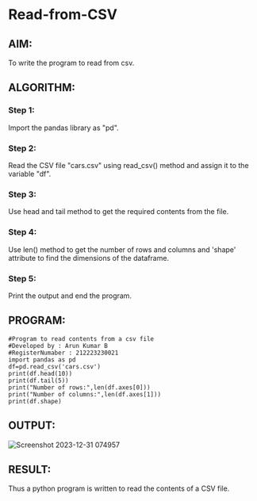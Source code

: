 # Read-from-CSV

## AIM:
To write the program to read from csv.

## ALGORITHM:
### Step 1:
Import the pandas library as "pd".
### Step 2:
Read the CSV file "cars.csv" using read_csv() method and assign it to the variable "df".
### Step 3:
Use head and tail method to get the required contents from the file.
### Step 4:
Use len() method to get the number of rows and columns and 'shape' attribute to find the dimensions of the dataframe.
### Step 5:
Print the output and end the program.
## PROGRAM:
```
#Program to read contents from a csv file
#Developed by : Arun Kumar B
#RegisterNumaber : 212223230021
import pandas as pd
df=pd.read_csv('cars.csv')
print(df.head(10))
print(df.tail(5))
print("Number of rows:",len(df.axes[0]))
print("Number of columns:",len(df.axes[1]))
print(df.shape)
```

## OUTPUT:
![Screenshot 2023-12-31 074957](https://github.com/Arun2005-create/Read-from-CSV/assets/138849356/72917b29-728c-4bc3-8500-edc01d3ef183)

## RESULT:
Thus a python program is written to read the contents of a CSV file.
